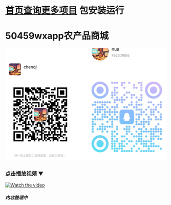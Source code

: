 # [首页查询更多项目](https://github.com/GraduationProject-weixin) 包安装运行


# 50459wxapp农产品商城

![picture](https://raw.githubusercontent.com/GraduationProject-springboot/.github/main/img/wx.png)

### 点击播放视频 ▼
[![Watch the video](https://i.sstatic.net/Vp2cE.png)](https://www.bilibili.com/video/BV1NvtMeFEiw?p=115)


#####   内容整理中  











